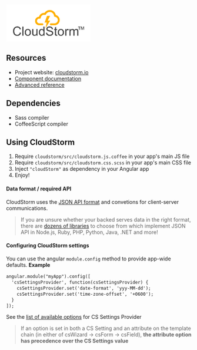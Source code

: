 <a href="http://cloudstorm.io"><img src="./doc/images/logo.png" height="100" target="_blank"></a>

## Resources
* Project website: [cloudstorm.io](http://cloudstorm.io)  
* [Component documentation](doc/components/components.md)  
* [Advanced reference](doc/components/under_the_hood.md)

## Dependencies
* Sass compiler
* CoffeeScript compiler

## Using CloudStorm

1. Require `cloudstorm/src/cloudstorm.js.coffee` in your app's main JS file
1. Require `cloudstorm/src/cloudstorm.css.scss` in your app's main CSS file
1. Inject `"cloudStorm"` as dependency in your Angular app
1. Enjoy!

#### Data format / required API
CloudStorm uses the [JSON API format](http://jsonapi.org/format/#document-structure) and convetions for client-server communications.

> If you are unsure whether your backed serves data in the right format, there are [dozens of libraries](http://jsonapi.org/implementations/) to choose from which implement JSON API in Node.js, Ruby, PHP, Python, Java, .NET and more!

#### Configuring CloudStorm settings

You can use the angular `module.config` method to provide app-wide defaults.
**Example**
```
angular.module("myApp").config([
  'csSettingsProvider', function(csSettingsProvider) {
    csSettingsProvider.set('date-format', 'yyy-MM-dd');
    csSettingsProvider.set('time-zone-offset', '+0600');
  }
]);
```

See the [list of available options](#cs-settings-provider) for CS Settings Provider

> If an option is set in both a CS Setting and an attribute on the template chain (in either of csWizard -> csForm -> csField), **the attribute option has precedence over the CS Settings value**
